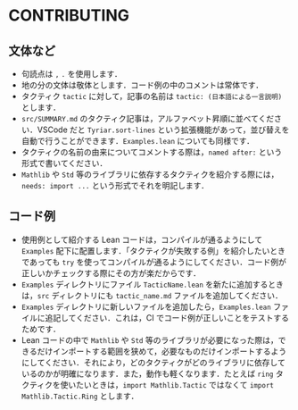 # CONTRIBUTING

## 文体など

* 句読点は `,` `.` を使用します．
* 地の分の文体は敬体とします．コード例の中のコメントは常体です．
* タクティク `tactic` に対して，記事の名前は `tactic: (日本語による一言説明)` とします．
* `src/SUMMARY.md` のタクティク記事は，アルファベット昇順に並べてください．VSCode だと `Tyriar.sort-lines` という拡張機能があって，並び替えを自動で行うことができます．`Examples.lean` についても同様です．
* タクティクの名前の由来についてコメントする際は，`named after:` という形式で書いてください．
* `Mathlib` や `Std` 等のライブラリに依存するタクティクを紹介する際には，`needs: import ...` という形式でそれを明記します．

## コード例

* 使用例として紹介する Lean コードは，コンパイルが通るようにして `Examples` 配下に配置します．「タクティクが失敗する例」を紹介したいときであっても `try` を使ってコンパイルが通るようにしてください．コード例が正しいかチェックする際にその方が楽だからです．
* `Examples` ディレクトリにファイル `TacticName.lean` を新たに追加するときは，`src` ディレクトリにも `tactic_name.md` ファイルを追加してください．
* `Examples` ディレクトリに新しいファイルを追加したら，`Examples.lean` ファイルに追記してください．これは，CI でコード例が正しいことをテストするためです．
* Lean コードの中で `Mathlib` や `Std` 等のライブラリが必要になった際は，できるだけインポートする範囲を狭めて，必要なものだけインポートするようにしてください．それにより，どのタクティクがどのライブラリに依存しているのかが明確になります．また，動作も軽くなります．たとえば `ring` タクティクを使いたいときは，`import Mathlib.Tactic` ではなくて `import Mathlib.Tactic.Ring` とします．



